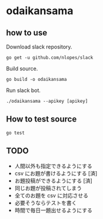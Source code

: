 # odaikansama

## how to use

Download slack repository.
```
go get -u github.com/nlopes/slack
```

Build source.
```
go build -o odaikansama
```

Run slack bot.
```
./odaikansama --apikey [apikey]
```

## How to test source

```
go test
```

## TODO

- 人間以外も指定できるようにする
- csv にお題が書けるようにする [済]
- お題投稿ができるようにする [済]
 - 同じお題が投稿されてしまう
- 全てのお題を csv に対応させる
- 必要そうならテストを書く
- 時間で毎日一題出せるようにする
